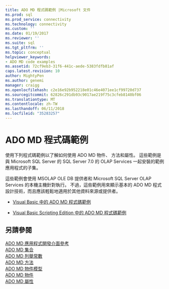 ```yaml
---
title: ADO MD 程式碼範例 |Microsoft 文件
ms.prod: sql
ms.prod_service: connectivity
ms.technology: connectivity
ms.custom: ''
ms.date: 01/19/2017
ms.reviewer: ''
ms.suite: sql
ms.tgt_pltfrm: ''
ms.topic: conceptual
helpviewer_keywords:
- ADO MD code examples
ms.assetid: 72cf9eb3-31f6-441c-aede-5383fdfb81af
caps.latest.revision: 10
author: MightyPen
ms.author: genemi
manager: craigg
ms.openlocfilehash: c2e16e92b952218e01c46e4071ee1cf99720d737
ms.sourcegitcommit: 62826c291db93c9017ae219f75c3cfeb8140bf06
ms.translationtype: MT
ms.contentlocale: zh-TW
ms.lasthandoff: 06/11/2018
ms.locfileid: "35283257"
---
```

# <a name="ado-md-code-examples"></a>ADO MD 程式碼範例
使用下列程式碼範例以了解如何使用 ADO MD 物件、 方法和屬性。 這些範例是與 Microsoft SQL Server 的 SQL Server 7.0 的 OLAP Services 一起安裝的範例應用程式的子集。  
  
 這些範例會使用 MSOLAP OLE DB 提供者和 Microsoft SQL Server OLAP Services 的本機主機針對執行。 不過，這些範例用來顯示基本的 ADO MD 程式設計技術，而且應該輕鬆地適用於其他資料來源或提供者。  
  
-   [Visual Basic 中的 ADO MD 程式碼範例](../../../ado/reference/ado-md-api/ado-md-code-examples-in-visual-basic.md)  
  
-   [Visual Basic Scripting Edition 中的 ADO MD 程式碼範例](../../../ado/reference/ado-md-api/ado-md-code-examples-in-visual-basic-scripting-edition.md)  
  
## <a name="see-also"></a>另請參閱  
 [ADO MD 應用程式開發介面參考](../../../ado/reference/ado-md-api/ado-md-api-reference.md)   
 [ADO MD 集合](../../../ado/reference/ado-md-api/ado-md-collections.md)   
 [ADO MD 列舉常數](../../../ado/reference/ado-md-api/ado-md-enumerated-constants.md)   
 [ADO MD 方法](../../../ado/reference/ado-md-api/ado-md-methods.md)   
 [ADO MD 物件模型](../../../ado/reference/ado-md-api/ado-md-object-model.md)   
 [ADO MD 物件](../../../ado/reference/ado-md-api/ado-md-objects.md)   
 [ADO MD 屬性](../../../ado/reference/ado-md-api/ado-md-properties.md)
